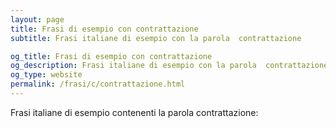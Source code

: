 ```yaml
---
layout: page
title: Frasi di esempio con contrattazione 
subtitle: Frasi italiane di esempio con la parola  contrattazione

og_title: Frasi di esempio con contrattazione 
og_description: Frasi italiane di esempio con la parola  contrattazione
og_type: website
permalink: /frasi/c/contrattazione.html
---
```


Frasi italiane di esempio contenenti la parola contrattazione:


